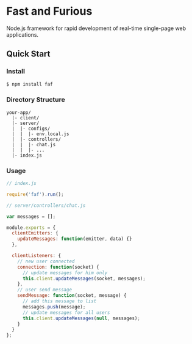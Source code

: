 # Fast and Furious

Node.js framework for rapid development of real-time single-page web applications.

## Quick Start

### Install

```sh
$ npm install faf
```

### Directory Structure

```
your-app/
  |- client/
  |- server/
  |  |- configs/
  |  |  |- env.local.js
  |  |- controllers/
  |  |  |- chat.js
  |  |  |- ...
  |- index.js
```

### Usage

```js
// index.js

require('faf').run();
```

```js
// server/controllers/chat.js

var messages = [];

module.exports = {
  clientEmitters: {
    updateMessages: function(emitter, data) {}
  },

  clientListeners: {
    // new user connected
    connection: function(socket) {
      // update messages for him only
      this.client.updateMessages(socket, messages);
    },
    // user send message
    sendMessage: function(socket, message) {
      // add this message to list
      messages.push(message);
      // update messages for all users
      this.client.updateMessages(null, messages);
    }
  }
};
```
